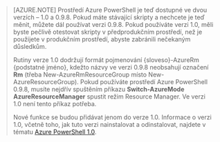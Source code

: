 > [AZURE.NOTE] Prostředí Azure PowerShell je teď dostupné ve dvou verzích – 1.0 a 0.9.8. Pokud máte stávající skripty a nechcete je teď měnit, můžete dál používat verzi 0.9.8. Pokud používáte verzi 1.0, měli byste pečlivě otestovat skripty v předprodukčním prostředí, než je použijete v produkčním prostředí, abyste zabránili nečekaným důsledkům.
>
> Rutiny verze 1.0 dodržují formát pojmenování {sloveso}-AzureRm {podstatné jméno}, kdežto názvy ve verzi 0.9.8 neobsahují označení **Rm** (třeba New-AzureRmResourceGroup místo New-AzureResourceGroup). Pokud používáte prostředí Azure PowerShell 0.9.8, musíte nejdřív spuštěním příkazu **Switch-AzureMode AzureResourceManager** spustit režim Resource Manager. Ve verzi 1.0 není tento příkaz potřeba.
>
> Nové funkce se budou přidávat jenom do verze 1.0. Informace o verzi 1.0, včetně toho, jak tuto verzi nainstalovat a odinstalovat, najdete v tématu [Azure PowerShell 1.0](https://azure.microsoft.com/blog/azps-1-0/).



<!--HONumber=Aug16_HO4-->



